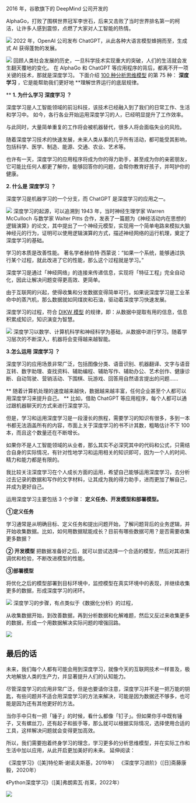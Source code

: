 2016 年，谷歌旗下的 DeepMind 公司开发的

AlphaGo，打败了围棋世界冠军李世石，后来又击败了当时世界排名第一的柯洁，让许多人感到震惊，点燃了大家对人工智能的热情。

![](https://mmbiz.qpic.cn/mmbiz_jpg/giaycic3UNwo2iaQ0ic2evzZh7anlLRJtlZ3mhMUnhPADzL5DqvsNp31203OvPkmf7eZcnXKG57nVk62Gf1aAWGbEw/640?wx_fmt=jpeg) 2022 年，OpenAI 公司发布 ChatGPT，从此各种大语言模型蜂拥而至，生成式 AI 获得蓬勃的发展。

![](https://mmbiz.qpic.cn/mmbiz_png/giaycic3UNwo2iaQ0ic2evzZh7anlLRJtlZ37RypoSZibS1arxFyz1rvtXjbD9CMRia9q0Lqglv1ibXibgq0rBWVY2Xebg/640?wx_fmt=png) 回顾人类社会发展的历史，一旦科学技术实现重大的突破，人们的生活就会发生翻天覆地的变化。  在 AlphaGo 和 ChatGPT 等应用程序的背后，都离不开一项关键的技术，那就是深度学习。  下面介绍 [100 种分析思维模型](https://mp.weixin.qq.com/mp/appmsgalbum?__biz=MzA4ODE2OTIxMw==&action=getalbum&album_id=1701638273011351554#wechat_redirect) 的第 75 种： **深度学习** ，它是能帮助我们更好地 **理解世界运行的底层规律。

** **1. 为什么学习** **深度学习** **？**

深度学习是人工智能领域的前沿科技，该技术已经融入到了我们的日常工作、生活和学习中。  如今，各行各业开始运用深度学习的人，已经明显提升了工作效率。

与此同时，大量简单重复的工作将会被机器替代，很多人将会面临失业的风险。

随着深度学习技术的快速发展，未来人类从事的几乎所有活动，都可能受其影响，包括科学、医学、制造、能源、交通、农业、艺术等。

也许有一天，深度学习的应用程序将成为你的得力助手，甚至成为你的亲密朋友，它可能比任何人都更了解你，能够回答你的问题，会帮你教育好孩子，并呵护你的健康。

**2. 什么是** **深度学习** **？**

 深度学习是机器学习的一个分支，而 ChatGPT 是深度学习的应用之一。

![](https://mmbiz.qpic.cn/mmbiz_png/giaycic3UNwo03SkfgxaW7WiclRpsbAezCSgwPZypDsz1Ruib3UCEEWa1UicNGynOicwgZs3zUUzpu97X8icu2eAXlKKw/640?wx_fmt=png) 深度学习的起源，可以追溯到 1943 年，当时神经生理学家 Warren McCulloch 与数学家 Walter Pitts 合作，发表了一篇题为《神经活动内在思想的逻辑演算》的论文，其中提出了一个神经元模型，实现用一个简单电路来模拟大脑神经元的行为，证明可以使用逻辑演算的方式，描述神经网络的运行机理，奠定了深度学习的基础。

学习的本质是改善性能。  著名学者赫伯特·西蒙说：“如果一个系统，能够通过执行某个过程，就此改进了它的性能，那么这个过程就是学习。”

深度学习是通过「神经网络」的连接来传递信息，实现将「特征工程」完全自动化，因此让解决问题变得更高效、更简单。

由于互联网的兴起，使得收集和分发数据变得简单可行。如果说深度学习是工业革命中的蒸汽机，那么数据就如同煤炭和石油，驱动着深度学习快速发展。

深度学习的过程，符合 [DIKW 模型](https://mp.weixin.qq.com/s?__biz=MzA4ODE2OTIxMw==&mid=2653481106&idx=1&sn=34818d71e37a146e8c131479898d9d90&scene=21#wechat_redirect) 的规律，即：从数据中提取有用的信息，信息积累成知识，知识演变为智慧。

![](https://mmbiz.qpic.cn/mmbiz_png/giaycic3UNwo2iaQ0ic2evzZh7anlLRJtlZ3GSrRDuT4ZCXp2icG7PdiaiaDsJWGB0pR33LBAj1lmwNbcdGA9JSu92Q1g/640?wx_fmt=png) 深度学习以数学、计算机科学和神经科学为基础，从数据中进行学习。随着学习层次的不断深入，机器将会变得越来越智能。

**3.怎么运用** **深度学习** **？**

深度学习的应用场景非常广泛，包括图像分类、语音识别、机器翻译、文字与语音互转、数字助理、查找资料、辅助编程、辅助写作、辅助办公、艺术创作、健康诊断、自动驾驶、营销活动、下围棋、玩游戏、回答用自然语言提出的问题……

** 随着计算机处理的速度越来越快，数据越来越丰富，任何企业甚至个人都可以用深度学习来提升自己。  ** 比如，借助 ChatGPT 等应用程序，每个人都可以通过跟机器聊天的方式来进行深度学习。

但是，学习和运用深度学习是一段漫长的旅程，需要学习的知识有很多，多到一本书都无法涵盖所有的内容，市面上关于深度学习的书不计其数，粗略估计不下 100 本，而且这个数量还在不断增长。

如果你不是人工智能领域的从业者，那么其实不必深究其中的代码和公式，只需结合自身的实际情况，有针对性地学习和运用相关的知识即可，因为一个人的时间、精力和能力都是有限的。

我比较关注深度学习在个人成长方面的运用，希望自己能够运用深度学习，去分析过去记录的数据和写作的文字材料，让其成为我的得力助手，进而更加了解自己，并成为更好自己。

运用深度学习主要包括 3 个步骤： **定义任务、开发模型和部署模型。**

**①定义任务**

学习通常是从明确目标、定义任务和提出问题开始，了解问题背后的业务逻辑，并开始收集数据。比如，如何用数据赋能成长？目前有哪些数据可用？是否需要收集更多数据？

**② 开发模型** 把数据准备好之后，就可以尝试选择一个合适的模型，然后对其进行调优和检验，不断改进模型的性能。 

**③部署模型**

将优化之后的模型部署到目标环境中，监控模型在真实环境中的表现，并继续收集更多的数据，形成深度学习的闭环。

![](https://mmbiz.qpic.cn/mmbiz_png/giaycic3UNwo2iaQ0ic2evzZh7anlLRJtlZ3kicyFI8zfvqNAJNmf5rUibZUcMX3VbnWlJ7UnQq6bOg86G2icH8NuTyZA/640?wx_fmt=png) 深度学习的步骤，有点类似于《数据化分析》的过程，

从收集数据开始，到改善数据，再到分析数据和化解难题，然后又反过来收集更多的数据，形成一个用数据解决实际问题的增强回路。

![](https://mmbiz.qpic.cn/mmbiz_png/giaycic3UNwo2iaQ0ic2evzZh7anlLRJtlZ3KFzUsH9exSykwColfgJHpyLGODLicqbxiakOvZsWJrhzZPYrWX4pb0oA/640?wx_fmt=png) 

## **最后的话**

 未来，我们每个人都有可能会用到深度学习，就像今天的互联网技术一样普及，极大地解放人类的生产力，并显著提升人们的认知能力。

尽管深度学习的应用非常广泛，但是也要请你注意，深度学习并不是一把万能的钥匙，有些问题并不适合用深度学习的方法来解决，可能是因为数据还不够多，也可能是因为还有其他更好的方法。

当你手中只有一把「锤子」的时候，看什么都像「钉子」。但如果你手中既有锤子，又有螺丝刀，还有起子和扳手等，那么就可以根据实际情况，选择使用合适的工具，这样解决问题就会变得更加高效。

所以，我们需要抱着终身学习的理念，学习更多的分析思维模型，并在实际工作和生活中加以应用，从此开启更加美好的未来。  延伸阅读：

《深度学习》（[美]特伦斯·谢诺夫斯基，2019年）  《深度学习进阶》（[日]斋藤康毅，2020年）

《Python深度学习》（[美]弗朗索瓦·肖莱，2022年）

![](https://visitor-badge.laobi.icu/badge?page_id=sjhfx.linji&left_text=PageViews&right_color=%2300589F)